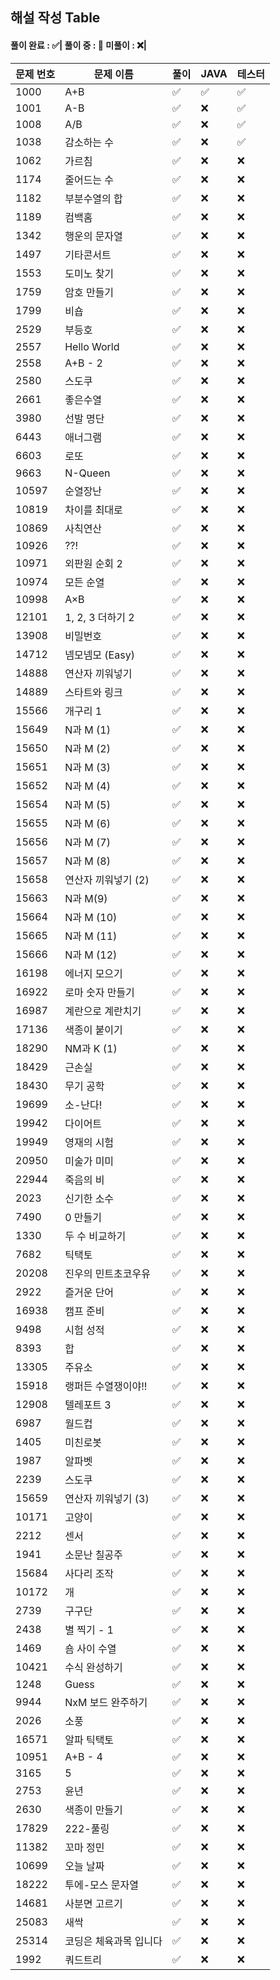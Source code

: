 ## 해설 작성 Table

#### 풀이 완료 : ✅| 풀이 중 : 🔼 미풀이 : ❌|

|문제 번호|문제 이름|풀이|JAVA|테스터|
|--------|--------|---|---|---|
|1000|A+B|✅|✅|✅|
|1001|A-B|✅|❌|✅|
|1008|A/B|✅|❌|✅|
|1038|감소하는 수|✅|❌|✅|
|1062|가르침|✅|❌|❌|
|1174|줄어드는 수|✅|❌|❌|
|1182|부분수열의 합|✅|❌|❌|
|1189|컴백홈|✅|❌|❌|
|1342|행운의 문자열|✅|❌|❌|
|1497|기타콘서트|✅|❌|❌|
|1553|도미노 찾기|✅|❌|❌|
|1759|암호 만들기|✅|❌|❌|
|1799|비숍|✅|❌|❌|
|2529|부등호|✅|❌|❌|
|2557|Hello World|✅|❌|❌|
|2558|A+B - 2|✅|❌|❌|
|2580|스도쿠|✅|❌|❌|
|2661|좋은수열|✅|❌|❌|
|3980|선발 명단|✅|❌|❌|
|6443|애너그램|✅|❌|❌|
|6603|로또 |✅|❌|❌|
|9663|N-Queen|✅|❌|❌|
|10597|순열장난|✅|❌|❌|
|10819|차이를 최대로|✅|❌|❌|
|10869|사칙연산|✅|❌|❌|
|10926|??!|✅|❌|❌|
|10971|외판원 순회 2|✅|❌|❌|
|10974|모든 순열|✅|❌|❌|
|10998|A×B|✅|❌|❌|
|12101|1, 2, 3 더하기 2|✅|❌|❌|
|13908|비밀번호|✅|❌|❌|
|14712|넴모넴모 (Easy)|✅|❌|❌|
|14888|연산자 끼워넣기|✅|❌|❌|
|14889|스타트와 링크|✅|❌|❌|
|15566|개구리 1|✅|❌|❌|
|15649|N과 M (1)|✅|❌|❌|
|15650|N과 M (2)|✅|❌|❌|
|15651|N과 M (3)|✅|❌|❌|
|15652|N과 M (4)|✅|❌|❌|
|15654|N과 M (5)|✅|❌|❌|
|15655|N과 M (6)|✅|❌|❌|
|15656|N과 M (7)|✅|❌|❌|
|15657|N과 M (8)|✅|❌|❌|
|15658|연산자 끼워넣기 (2)|✅|❌|❌|
|15663|N과 M(9)|✅|❌|❌|
|15664|N과 M (10)|✅|❌|❌|
|15665|N과 M (11)|✅|❌|❌|
|15666|N과 M (12)|✅|❌|❌|
|16198|에너지 모으기|✅|❌|❌|
|16922|로마 숫자 만들기|✅|❌|❌|
|16987|계란으로 계란치기|✅|❌|❌|
|17136|색종이 붙이기|✅|❌|❌|
|18290|NM과 K (1)|✅|❌|❌|
|18429|근손실|✅|❌|❌|
|18430|무기 공학|✅|❌|❌|
|19699|소-난다!|✅|❌|❌|
|19942|다이어트|✅|❌|❌|
|19949|영재의 시험|✅|❌|❌|
|20950|미술가 미미|✅|❌|❌|
|22944|죽음의 비|✅|❌|❌|
|2023|신기한 소수|✅|❌|❌|
|7490|0 만들기|✅|❌|❌|
|1330|두 수 비교하기|✅|❌|❌|
|7682|틱택토|✅|❌|❌|
|20208|진우의 민트초코우유|✅|❌|❌|
|2922|즐거운 단어|✅|❌|❌|
|16938|캠프 준비|✅|❌|❌|
|9498|시험 성적|✅|❌|❌|
|8393|합|✅|❌|❌|
|13305|주유소|✅|❌|❌|
|15918|랭퍼든 수열쟁이야!!|✅|❌|❌|
|12908|텔레포트 3|✅|❌|❌|
|6987|월드컵|✅|❌|❌|
|1405|미친로봇|✅|❌|❌|
|1987|알파벳|✅|❌|❌|
|2239|스도쿠|✅|❌|❌|
|15659|연산자 끼워넣기 (3)|✅|❌|❌|
|10171|고양이|✅|❌|❌|
|2212|센서|✅|❌|❌|
|1941|소문난 칠공주|✅|❌|❌|
|15684|사다리 조작|✅|❌|❌|
|10172|개|✅|❌|❌|
|2739|구구단|✅|❌|❌|
|2438|별 찍기 - 1|✅|❌|❌|
|1469|숌 사이 수열|✅|❌|❌|
|10421|수식 완성하기|✅|❌|❌|
|1248|Guess|✅|❌|❌|
|9944|NxM 보드 완주하기|✅|❌|❌|
|2026|소풍|✅|❌|❌|
|16571|알파 틱택토|✅|❌|❌|
|10951|A+B - 4|✅|❌|❌|
|3165|5|✅|❌|❌|
|2753|윤년|✅|❌|❌|
|2630|색종이 만들기|✅|❌|❌|
|17829|222-풀링|✅|❌|❌|
|11382|꼬마 정민|✅|❌|❌|
|10699|오늘 날짜|✅|❌|❌|
|18222|투에-모스 문자열|✅|❌|❌|
|14681|사분면 고르기|✅|❌|❌|
|25083|새싹|✅|❌|❌|
|25314|코딩은 체육과목 입니다|✅|❌|❌|
|1992|쿼드트리|✅|❌|❌|

